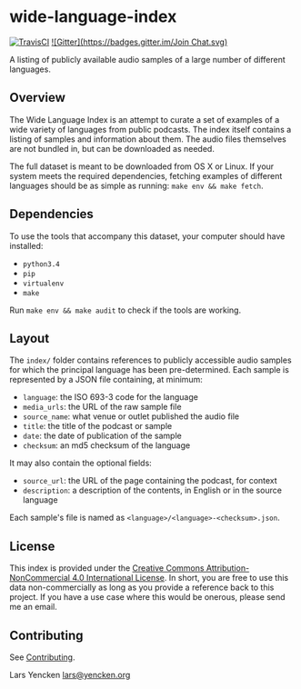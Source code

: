 # wide-language-index

[![TravisCI](https://travis-ci.org/larsyencken/wide-language-index.svg?branch=master)](https://travis-ci.org/larsyencken/wide-language-index)
[![Gitter](https://badges.gitter.im/Join Chat.svg)](https://gitter.im/larsyencken/wide-language-index?utm_source=badge&utm_medium=badge&utm_campaign=pr-badge&utm_content=badge)

A listing of publicly available audio samples of a large number of different languages.

## Overview

The Wide Language Index is an attempt to curate a set of examples of a wide variety of languages from public podcasts. The index itself contains a listing of samples and information about them. The audio files themselves are not bundled in, but can be downloaded as needed.

The full dataset is meant to be downloaded from OS X or Linux. If your system meets the required dependencies, fetching examples of different languages should be as simple as running: `make env && make fetch`.

## Dependencies

To use the tools that accompany this dataset, your computer should have installed:

- `python3.4`
- `pip`
- `virtualenv`
- `make`

Run `make env && make audit` to check if the tools are working.

## Layout

The `index/` folder contains references to publicly accessible audio samples for which the principal language has been pre-determined. Each sample is represented by a JSON file containing, at minimum:

- `language`: the ISO 693-3 code for the language
- `media_urls`: the URL of the raw sample file
- `source_name`: what venue or outlet published the audio file
- `title`: the title of the podcast or sample
- `date`: the date of publication of the sample
- `checksum`: an md5 checksum of the language

It may also contain the optional fields:

- `source_url`: the URL of the page containing the podcast, for context
- `description`: a description of the contents, in English or in the source language

Each sample's file is named as `<language>/<language>-<checksum>.json`.

## License

This index is provided under the [Creative Commons Attribution-NonCommercial 4.0 International License](http://creativecommons.org/licenses/by-nc/4.0/). In short, you are free to use this data non-commercially as long as you provide a reference back to this project. If you have a use case where this would be onerous, please send me an email.

## Contributing

See [Contributing](https://github.com/larsyencken/wide-language-index/blob/master/CONTRIBUTING.md).

Lars Yencken <lars@yencken.org>
